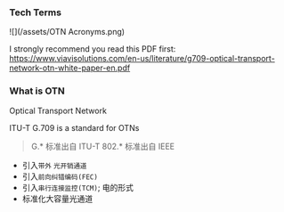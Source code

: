 ### Tech Terms

![](/assets/OTN Acronyms.png)

I strongly recommend you read this PDF first: https://www.viavisolutions.com/en-us/literature/g709-optical-transport-network-otn-white-paper-en.pdf

### What is OTN
Optical Transport Network

ITU-T G.709 is a standard for OTNs

> G.* 标准出自 ITU-T
> 802.* 标准出自 IEEE

* 引入`带外` `光开销通道`
* 引入`前向纠错编码(FEC)`
* 引入`串行连接监控(TCM)`; 电的形式
* 标准化大容量光通道

### 